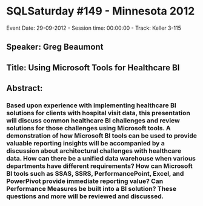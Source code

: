 # SQLSaturday #149 - Minnesota 2012
Event Date: 29-09-2012 - Session time: 00:00:00 - Track: Keller 3-115
## Speaker: Greg Beaumont
## Title: Using Microsoft Tools for Healthcare BI
## Abstract:
### Based upon experience with implementing healthcare BI solutions for clients with hospital visit data, this presentation will discuss common healthcare BI challenges and review solutions for those challenges using Microsoft tools. A demonstration of how Microsoft BI tools can be used to provide valuable reporting insights will be accompanied by a discussion about architectural challenges with healthcare data. How can there be a unified data warehouse when various departments have different requirements? How can Microsoft BI tools such as SSAS, SSRS, PerformancePoint, Excel, and PowerPivot provide immediate reporting value? Can Performance Measures be built into a BI solution? These questions and more will be reviewed and discussed.
